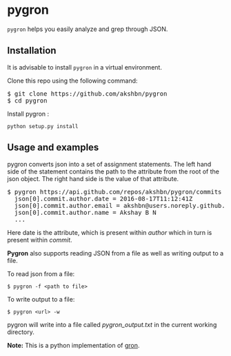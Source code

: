 # pygron

`pygron` helps you easily analyze and grep through JSON.

## Installation
It is advisable to install `pygron` in a virtual environment.

Clone this repo using the following command:
<pre>
$ git clone https://github.com/akshbn/pygron
$ cd pygron
</pre>

Install pygron :

`python setup.py install`

## Usage and examples
pygron converts json into a set of assignment statements. The left hand side of the statement contains the path to the attribute from the root of the json object. The  right hand side is the value of that attribute.

<pre>
$ pygron https://api.github.com/repos/akshbn/pygron/commits | grep "commit.author"
  json[0].commit.author.date = 2016-08-17T11:12:41Z
  json[0].commit.author.email = akshbn@users.noreply.github.com
  json[0].commit.author.name = Akshay B N
  ...
</pre>

Here date is the attribute, which is present within *author* which in turn is present within *commit*.

**Pygron** also supports reading JSON from a file as well as writing output to a file.

To read json from a file:

`$ pygron -f <path to file>`

To write output to a file:

`$ pygron <url> -w`

pygron will write into a file called *pygron_output.txt* in the current working directory.

**Note:** This is a python implementation of [gron](https://github.com/tomnomnom/gron).
